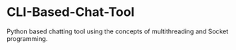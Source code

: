 # CLI-Based-Chat-Tool
Python based chatting tool using the concepts of multithreading and Socket programming. 
